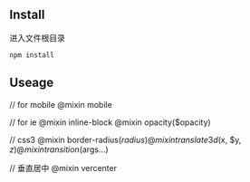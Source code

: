 ## Install

进入文件根目录

	npm install

## Useage

// for mobile
@mixin mobile

// for ie
@mixin inline-block
@mixin opacity($opacity)

// css3
@mixin border-radius($radius)
@mixin translate3d($x, $y, $z)
@mixin transition($args...)

// 垂直居中
@mixin vercenter

